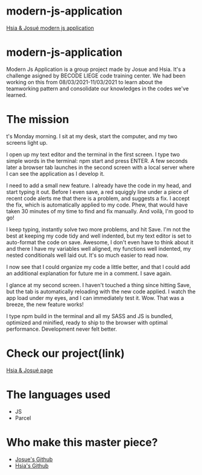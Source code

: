 # modern-js-application

[Hsia & Josué modern js application]( https://josue-u.github.io/modern-js-application/)
# modern-js-application

Modern Js Application is a group project made by Josue and Hsia. It's a challenge asigned by BECODE LIEGE code training center. We had been working on this from 08/03/2021-11/03/2021 to learn about the teamworking pattern and consolidate our knowledges in the codes we've learned.

# The mission
t's Monday morning. I sit at my desk, start the computer, and my two screens light up.

I open up my text editor and the terminal in the first screen. I type two simple words in the terminal: npm start and press ENTER. A few seconds later a browser tab launches in the second screen with a local server where I can see the application as I develop it.

I need to add a small new feature. I already have the code in my head, and start typing it out. Before I even save, a red squiggly line under a piece of recent code alerts me that there is a problem, and suggests a fix. I accept the fix, which is automatically applied to my code. Phew, that would have taken 30 minutes of my time to find and fix manually. And voilà, I'm good to go!

I keep typing, instantly solve two more problems, and hit Save. I'm not the best at keeping my code tidy and well indented, but my text editor is set to auto-format the code on save. Awesome, I don't even have to think about it and there I have my variables well aligned, my functions well indented, my nested conditionals well laid out. It's so much easier to read now.

I now see that I could organize my code a little better, and that I could add an additional explanation for future me in a comment. I save again.

I glance at my second screen. I haven't touched a thing since hitting Save, but the tab is automatically reloading with the new code applied. I watch the app load under my eyes, and I can immediately test it. Wow. That was a breeze, the new feature works!

I type npm build in the terminal and all my SASS and JS is bundled, optimized and minified, ready to ship to the browser with optimal performance. Development never felt better.

# Check our project(link)
[Hsia & Josué page]()

# The languages used
 * JS
 * Parcel



# Who make this master piece?
* [Josue's Github](https://github.com/Josue-U)
* [Hsia's Github](https://github.com/yunhsiaho)

